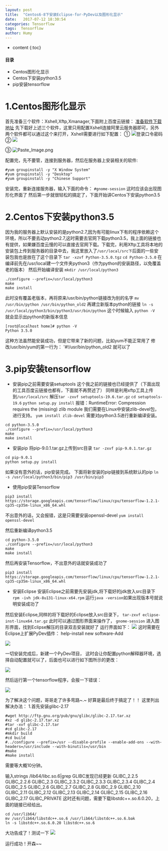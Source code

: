 ```yaml
---
layout: post
title:  "Centos6-8下安装Eclipse-for-PyDev以及图形化显示"
date:   2017-07-12 18:30:54
categories: Tensorflow
tags:  Tensorflow
author: Humy
---
```

* content
{:toc}

#### 目录
* Centos图形化显示
* Centos下安装python3.5
* pip安装tensorflow




# 1.Centos图形化显示
首先准备三个软件：Xshell,Xftp,Xmanager,下面附上百度云链接：
[准备软件下载地址](http://pan.baidu.com/s/1eSEdii2)
先下载好上述三个软件，这里只用配置Xshell连接阿里云服务器即可，另外两个软件都可以通过这个来打开，Xshell需要进行如下配置：
①
![登录口令密码](http://upload-images.jianshu.io/upload_images/2896168-325ae1ee788cbf01.png?imageMogr2/auto-orient/strip%7CimageView2/2/w/1240)
②
![](http://upload-images.jianshu.io/upload_images/2896168-284618fa191d184e.png?imageMogr2/auto-orient/strip%7CimageView2/2/w/1240)

③
![Paste_Image.png](http://upload-images.jianshu.io/upload_images/2896168-48ee3682998f9411.png?imageMogr2/auto-orient/strip%7CimageView2/2/w/1240)

配置完，先不要管，连接到服务器，然后在服务器上安装相关的软件:
```
#yum groupinstall -y "X Window System"
#yum groupinstall -y "Desktop"
#yum groupinstall -y "Chinese Support"
```
安装完，重新连接服务器，输入下面的命令：
`#gnome-session`
这时应该会出现图形化界面了
然后第一步就很轻松的搞定了，下面开始讲Centos下安装python3.5

# 2.Centos下安装python3.5
因为我的服务器上默认安装的是python2.7,因为有可能linux下有的程序依赖这个环境，所以不要去动python2.7,这时需要去官网下载python3.5，我上面的链接也有提供，如果嫌百度云慢的可以直接去官网下载。下载完，利用Xftp工具将本地的安装包上传到服务器的目录中去，我这里放入了`/usr/local/src下`后面的一些安装包我也是放在了这个目录下
`tar -xzvf Python-3.5.0.tgz`
`cd Python-3.5.0`
在编译前先在/usr/local建一个文件夹python3（作为python的安装路径，以免覆盖老的版本）
然后开始编译安装
`mkdir /usr/local/python3`
```
./configure --prefix=/usr/local/python3
make
make install
```
此时没有覆盖老版本，再将原来/usr/bin/python链接改为别的名字
`mv /usr/bin/python /usr/bin/python_old2`
再建立新版本python的链接
`ln -s /usr/local/python3/bin/python3/usr/bin/python`
这个时候输入
`python -V`
　　
就会显示出python的新版本信息
```
[root@localhost home]# python -V
Python 3.5.0
```
这种方法虽然能安装成功，但是它带来了新的问题，比如yum不能正常用了
修改/usr/bin/yum的第一行为：
'#!/usr/bin/python_old2
就可以了

# 3.pip安装tensorflow
* 安装pip之前需要安装setuptools
这个我之前的链接也已经提供了（下面出现的工具百度云链接也都有，下面就不再赘述了）
同样是利用xftp工具上传到`/usr/local/src`
解压`tar -zxvf setuptools-19.6.tar.gz`
`cd setuptools-19.6`
`python setup.py install`
报错：RuntimeError: Compression requires the (missing) zlib module
我们需要在Linux中安装zlib-devel包，进行支持。
`yum install zlib-devel`
需要对python3.5进行重新编译安装。
```
cd python-3.5.0
./configure --prefix=/usr/local/python3
make
make install
```
* 安装pip
将pip-9.0.1.tar.gz上传到src目录
`tar -zxvf pip-9.0.1.tar.gz`
```
cd pip-9.0.1
python setup.py install
```
如果没有意外的话，pip安装完成。
下面将新安装的pip链接到系统默认的pip
`ln -s /usr/local/python3/bin/pip3 /usr/bin/pip3  `

* 使用pip安装Tensorflow
```
pip3 install https://storage.googleapis.com/tensorflow/linux/cpu/tensorflow-1.2.1-cp35-cp35m-linux_x86_64.whl
```
不出意外的话，又会报错，这是只需要安装openssl-devel
`yum install openssl-devel`

然后重新编译python3.5
```
cd python-3.5.0
./configure --prefix=/usr/local/python3
make
make install
```
然后再安装Tensorflow，不出意外的话就安装成功了
```
pip3 install https://storage.googleapis.com/tensorflow/linux/cpu/tensorflow-1.2.1-cp35-cp35m-linux_x86_64.whl
```
* 安装Eclipse
安装Eclipse之前需要先安装jdk,将下载好的jdk放入src目录下
`rpm -ivh jdk-8u131-linux-x64.rpm`
运行`java -version`如果出现版本号就说明安装成功了

然后安装Eclipse,同样的将下载好的Eclipse放入src目录下，
`tar-zxvf eclipse-inst-linux64.tar.gz`
此时可以通过图形界面来操作了，
`gnome-session`
进入图形界面，找到Eclipse解压的目录双击安装就好了
运行界面如下：
![](http://upload-images.jianshu.io/upload_images/2896168-ba74e4e14a21a38a.png?imageMogr2/auto-orient/strip%7CimageView2/2/w/1240)
这时需要在Eclipse上扩展PyDev插件：
help-install new software-Add

![](http://upload-images.jianshu.io/upload_images/2896168-cda18cdf8f82aedc.png?imageMogr2/auto-orient/strip%7CimageView2/2/w/1240)


一切安装完成后，新建一个PyDev项目，
这时会让你配置python解释器环境，选择自动配置就可以了，后面也可以进行如下图所示的更改：

![](http://upload-images.jianshu.io/upload_images/2896168-2bb995609f8239c6.png?imageMogr2/auto-orient/strip%7CimageView2/2/w/1240)

然后运行第一个tensorflow程序，会报一下错误：

![](http://upload-images.jianshu.io/upload_images/2896168-436873ec95323cb8.png?imageMogr2/auto-orient/strip%7CimageView2/2/w/1240)

为了解决这个问题，哥哥走了许多弯路~.~
好算是最后终于搞定了！！
这里列出解决办法：
1.首先安装glibc-2.17
```
#wget http://ftp.gnu.org/pub/gnu/glibc/glibc-2.17.tar.xz
#xz -d glibc-2.17.tar.xz
#tar -xvf glibc-2.17.tar
#cd glibc-2.17
#mkdir build
#cd build
#../configure --prefix=/usr --disable-profile --enable-add-ons --with-headers=/usr/include --with-binutils=/usr/bin  
#make
#make install
```
需要等大概10分钟。

输入strings /lib64/libc.so.6|grep GLIBC发现已经更新 
GLIBC_2.2.5
GLIBC_2.2.6
GLIBC_2.3
GLIBC_2.3.2
GLIBC_2.3.3
GLIBC_2.3.4
GLIBC_2.4
GLIBC_2.5
GLIBC_2.6
GLIBC_2.7
GLIBC_2.8
GLIBC_2.9
GLIBC_2.10
GLIBC_2.11
GLIBC_2.12
GLIBC_2.13
GLIBC_2.14
GLIBC_2.15
GLIBC_2.16
GLIBC_2.17
GLIBC_PRIVATE
这时还有问题，需要下载libstdc++.so.6.0.20，上面的链接已经给出。
```
cd /usr/lib64/
mv /usr/lib64/libstdc++.so.6 /usr/lib64/libstdc++.so.6.bak
ln -s libstdc++.so.6.0.20 libstdc++.so.6
```
大功告成了！测试一下
![](http://upload-images.jianshu.io/upload_images/2896168-7fcd9dff5e9199cd.png?imageMogr2/auto-orient/strip%7CimageView2/2/w/1240)

运行成功！开森~~